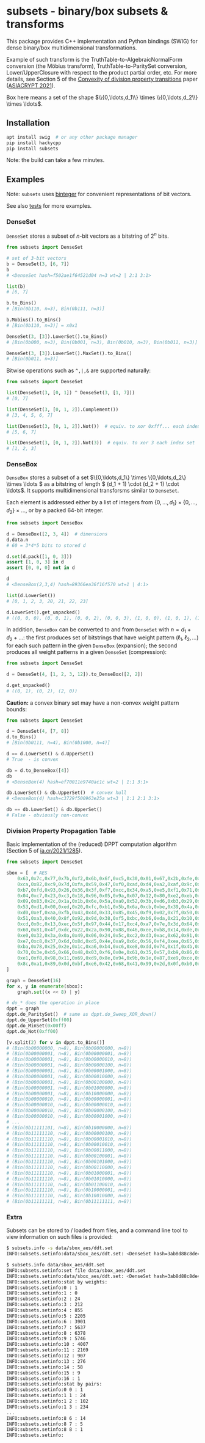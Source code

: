 # subsets - binary/box subsets & transforms

This package provides C++ implementation and Python bindings (SWIG) for dense binary/box multidimensional transformations.

Example of such transform is the TruthTable-to-AlgebraicNormalForm conversion (the Möbius transform), TruthTable-to-ParitySet conversion, Lower/UpperClosure with respect to the product partial order, etc. For more details, see Section 5 of the [Convexity of division property transitions](https://eprint.iacr.org/2021/1285) paper ([ASIACRYPT 2021](https://link.springer.com/chapter/10.1007/978-3-030-92062-3_12)).

Box here means a set of the shape $\\{0,\ldots,d_1\\} \times \\{0,\ldots,d_2\\} \times \ldots$.


## Installation

```bash
apt install swig  # or any other package manager
pip install hackycpp
pip install subsets
```

Note: the build can take a few minutes.


## Examples

Note: `subsets` uses [binteger](https://binteger.readthedocs.io/) for convenient representations of bit vectors.

See also [tests](tests/) for more examples.


### DenseSet

`DenseSet` stores a subset of $n$-bit vectors as a bitstring of $2^n$ bits. 

```python
from subsets import DenseSet

# set of 3-bit vectors
b = DenseSet(3, [6, 7]) 
b
# <DenseSet hash=f502ae1f64521d04 n=3 wt=2 | 2:1 3:1>

list(b)
# [6, 7]

b.to_Bins()
# [Bin(0b110, n=3), Bin(0b111, n=3)]

b.Mobius().to_Bins()
# [Bin(0b110, n=3)] = x0x1

DenseSet(3, [3]).LowerSet().to_Bins()
# [Bin(0b000, n=3), Bin(0b001, n=3), Bin(0b010, n=3), Bin(0b011, n=3)]

DenseSet(3, [3]).LowerSet().MaxSet().to_Bins()
# [Bin(0b011, n=3)]
```

Bitwise operations such as `^,|,&` are supported naturally:

```python
from subsets import DenseSet

list(DenseSet(3, [0, 1]) ^ DenseSet(3, [1, 7]))
# [0, 7]

list(DenseSet(3, [0, 1, 2]).Complement())
# [3, 4, 5, 6, 7]

list(DenseSet(3, [0, 1, 2]).Not())  # equiv. to xor 0xfff... each index set
# [5, 6, 7]

list(DenseSet(3, [0, 1, 2]).Not(3))  # equiv. to xor 3 each index set
# [1, 2, 3]
```

### DenseBox

`DenseBox` stores a subset of a set $\\{0,\ldots,d_1\\} \times \\{0,\ldots,d_2\\} \times \ldots $
as a bitstring of length $ (d_1 + 1) \cdot (d_2 + 1) \cdot \ldots$.
It supports multidimensional transforsms similar to `DenseSet`.

Each element is addressed either by a list of integers from $\{0,\ldots,d_1\} \times \{0,\ldots,d_2\} \times \ldots$, or by a packed 64-bit integer.

```python
from subsets import DenseBox

d = DenseBox([2, 3, 4])  # dimensions
d.data.n
# 60 = 3*4*5 bits to stored d

d.set(d.pack([1, 0, 3]))
assert [1, 0, 3] in d
assert [0, 0, 0] not in d

d
# <DenseBox(2,3,4) hash=89366ea36f16f570 wt=1 | 4:1>

list(d.LowerSet())
# [0, 1, 2, 3, 20, 21, 22, 23]

d.LowerSet().get_unpacked()
# ((0, 0, 0), (0, 0, 1), (0, 0, 2), (0, 0, 3), (1, 0, 0), (1, 0, 1), (1, 0, 2), (1, 0, 3))
```

In addition, `DenseBox` can be converted to and from `DenseSet` with $n = d_1 + d_2 + ...$:
the first produces set of bitstrings that have weight pattern $(\ell_1, \ell_2, \ldots)$ for each such pattern in the given `DenseBox` (expansion);
the second produces all weight patterns in a given `DenseSet` (compression):

```python
from subsets import DenseSet

d = DenseSet(4, [1, 2, 3, 12]).to_DenseBox([2, 2])

d.get_unpacked()
# ((0, 1), (0, 2), (2, 0))
```

**Caution:** a convex binary set may have a non-convex weight pattern bounds:

```python
from subsets import DenseSet

d = DenseSet(4, [7, 8])
d.to_Bins()
# [Bin(0b0111, n=4), Bin(0b1000, n=4)]

d == d.LowerSet() & d.UpperSet()
# True  - is convex

db = d.to_DenseBox([4])
db
# <DenseBox(4) hash=ef70011e9740ac1c wt=2 | 1:1 3:1>

db.LowerSet() & db.UpperSet()  # convex hull
# <DenseBox(4) hash=c3729f500963e25a wt=3 | 1:1 2:1 3:1>

db == db.LowerSet() & db.UpperSet()
# False - obviously non-convex
```

### Division Property Propagation Table

Basic implementation of the (reduced) DPPT computation algorithm (Section 5 of [ia.cr/2021/1285](https://ia.cr/2021/1285)).

```python
from subsets import DenseSet

sbox = [  # AES
    0x63,0x7c,0x77,0x7b,0xf2,0x6b,0x6f,0xc5,0x30,0x01,0x67,0x2b,0xfe,0xd7,0xab,0x76,
    0xca,0x82,0xc9,0x7d,0xfa,0x59,0x47,0xf0,0xad,0xd4,0xa2,0xaf,0x9c,0xa4,0x72,0xc0,
    0xb7,0xfd,0x93,0x26,0x36,0x3f,0xf7,0xcc,0x34,0xa5,0xe5,0xf1,0x71,0xd8,0x31,0x15,
    0x04,0xc7,0x23,0xc3,0x18,0x96,0x05,0x9a,0x07,0x12,0x80,0xe2,0xeb,0x27,0xb2,0x75,
    0x09,0x83,0x2c,0x1a,0x1b,0x6e,0x5a,0xa0,0x52,0x3b,0xd6,0xb3,0x29,0xe3,0x2f,0x84,
    0x53,0xd1,0x00,0xed,0x20,0xfc,0xb1,0x5b,0x6a,0xcb,0xbe,0x39,0x4a,0x4c,0x58,0xcf,
    0xd0,0xef,0xaa,0xfb,0x43,0x4d,0x33,0x85,0x45,0xf9,0x02,0x7f,0x50,0x3c,0x9f,0xa8,
    0x51,0xa3,0x40,0x8f,0x92,0x9d,0x38,0xf5,0xbc,0xb6,0xda,0x21,0x10,0xff,0xf3,0xd2,
    0xcd,0x0c,0x13,0xec,0x5f,0x97,0x44,0x17,0xc4,0xa7,0x7e,0x3d,0x64,0x5d,0x19,0x73,
    0x60,0x81,0x4f,0xdc,0x22,0x2a,0x90,0x88,0x46,0xee,0xb8,0x14,0xde,0x5e,0x0b,0xdb,
    0xe0,0x32,0x3a,0x0a,0x49,0x06,0x24,0x5c,0xc2,0xd3,0xac,0x62,0x91,0x95,0xe4,0x79,
    0xe7,0xc8,0x37,0x6d,0x8d,0xd5,0x4e,0xa9,0x6c,0x56,0xf4,0xea,0x65,0x7a,0xae,0x08,
    0xba,0x78,0x25,0x2e,0x1c,0xa6,0xb4,0xc6,0xe8,0xdd,0x74,0x1f,0x4b,0xbd,0x8b,0x8a,
    0x70,0x3e,0xb5,0x66,0x48,0x03,0xf6,0x0e,0x61,0x35,0x57,0xb9,0x86,0xc1,0x1d,0x9e,
    0xe1,0xf8,0x98,0x11,0x69,0xd9,0x8e,0x94,0x9b,0x1e,0x87,0xe9,0xce,0x55,0x28,0xdf,
    0x8c,0xa1,0x89,0x0d,0xbf,0xe6,0x42,0x68,0x41,0x99,0x2d,0x0f,0xb0,0x54,0xbb,0x16
]

graph = DenseSet(16)
for x, y in enumerate(sbox):
    graph.set((x << 8) | y)

# do_* does the operation in place
dppt = graph
dppt.do_ParitySet()  # same as dppt.do_Sweep_XOR_down()
dppt.do_UpperSet(0xff00)
dppt.do_MinSet(0x00ff)
dppt.do_Not(0xff00)

[v.split(2) for v in dppt.to_Bins()]
# (Bin(0b00000000, n=8), Bin(0b00000000, n=8))
# (Bin(0b00000001, n=8), Bin(0b00000001, n=8))
# (Bin(0b00000001, n=8), Bin(0b00000010, n=8))
# (Bin(0b00000001, n=8), Bin(0b00000100, n=8))
# (Bin(0b00000001, n=8), Bin(0b00001000, n=8))
# (Bin(0b00000001, n=8), Bin(0b00010000, n=8))
# (Bin(0b00000001, n=8), Bin(0b00100000, n=8))
# (Bin(0b00000001, n=8), Bin(0b01000000, n=8))
# (Bin(0b00000001, n=8), Bin(0b10000000, n=8))
# (Bin(0b00000010, n=8), Bin(0b00000001, n=8))
# (Bin(0b00000010, n=8), Bin(0b00000010, n=8))
# (Bin(0b00000010, n=8), Bin(0b00000100, n=8))
# (Bin(0b00000010, n=8), Bin(0b00001000, n=8))
# ...
# (Bin(0b11111101, n=8), Bin(0b10000000, n=8))
# (Bin(0b11111110, n=8), Bin(0b00000100, n=8))
# (Bin(0b11111110, n=8), Bin(0b00001010, n=8))
# (Bin(0b11111110, n=8), Bin(0b00010010, n=8))
# (Bin(0b11111110, n=8), Bin(0b00011000, n=8))
# (Bin(0b11111110, n=8), Bin(0b00100001, n=8))
# (Bin(0b11111110, n=8), Bin(0b00101000, n=8))
# (Bin(0b11111110, n=8), Bin(0b00110000, n=8))
# (Bin(0b11111110, n=8), Bin(0b01000001, n=8))
# (Bin(0b11111110, n=8), Bin(0b01010000, n=8))
# (Bin(0b11111110, n=8), Bin(0b01100010, n=8))
# (Bin(0b11111110, n=8), Bin(0b10000001, n=8))
# (Bin(0b11111110, n=8), Bin(0b10010000, n=8))
# (Bin(0b11111111, n=8), Bin(0b11111111, n=8))
```

### Extra

Subsets can be stored to / loaded from files, and a command line tool to view information on such files is provided:

```bash
$ subsets.info -s data/sbox_aes/ddt.set
INFO:subsets.setinfo:data/sbox_aes/ddt.set: <DenseSet hash=3ab8d88c8de49448 n=16 wt=32386 | 0:1 2:24 3:212 4:855 5:2205 6:3901 7:5637 8:6378 9:5746 10:4007 11:2169 12:907 13:276 14:58 15:9 16:1>

$ subsets.info data/sbox_aes/ddt.set
INFO:subsets.setinfo:set file data/sbox_aes/ddt.set
INFO:subsets.setinfo:data/sbox_aes/ddt.set: <DenseSet hash=3ab8d88c8de49448 n=16 wt=32386 | 0:1 2:24 3:212 4:855 5:2205 6:3901 7:5637 8:6378 9:5746 10:4007 11:2169 12:907 13:276 14:58 15:9 16:1>
INFO:subsets.setinfo:stat by weights:
INFO:subsets.setinfo:0 : 1
INFO:subsets.setinfo:1 : 0
INFO:subsets.setinfo:2 : 24
INFO:subsets.setinfo:3 : 212
INFO:subsets.setinfo:4 : 855
INFO:subsets.setinfo:5 : 2205
INFO:subsets.setinfo:6 : 3901
INFO:subsets.setinfo:7 : 5637
INFO:subsets.setinfo:8 : 6378
INFO:subsets.setinfo:9 : 5746
INFO:subsets.setinfo:10 : 4007
INFO:subsets.setinfo:11 : 2169
INFO:subsets.setinfo:12 : 907
INFO:subsets.setinfo:13 : 276
INFO:subsets.setinfo:14 : 58
INFO:subsets.setinfo:15 : 9
INFO:subsets.setinfo:16 : 1
INFO:subsets.setinfo:stat by pairs:
INFO:subsets.setinfo:0 0 : 1
INFO:subsets.setinfo:1 1 : 24
INFO:subsets.setinfo:1 2 : 102
INFO:subsets.setinfo:1 3 : 234
...
INFO:subsets.setinfo:8 6 : 14
INFO:subsets.setinfo:8 7 : 5
INFO:subsets.setinfo:8 8 : 1
INFO:subsets.setinfo:
```
